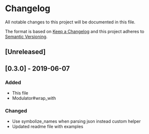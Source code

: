 # Changelog

All notable changes to this project will be documented in this file.

The format is based on [Keep a Changelog](http://keepachangelog.com/en/1.0.0/) and this project adheres to [Semantic Versioning](http://semver.org/spec/v2.0.0.html).

## [Unreleased]

## [0.3.0] - 2019-06-07

### Added

- This file
- Modulator#wrap_with

### Changed

- Use symbolize_names when parsing json instead custom helper
- Updated readme file with examples
